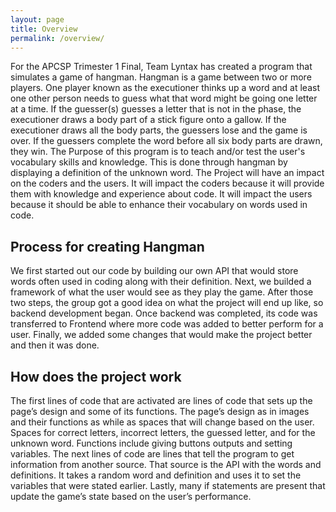 ```yaml
---
layout: page
title: Overview
permalink: /overview/
---
```


For the APCSP Trimester 1 Final, Team Lyntax has created a program that simulates a game of hangman. Hangman is a game between two or more players. One player known as the executioner thinks up a word and at least one other person needs to guess what that word might be going one letter at a time. If the guesser(s) guesses a letter that is not in the phase, the executioner draws a body part of a stick figure onto a gallow. If the executioner draws all the body parts, the guessers lose and the game is over. If the guessers complete the word before all six body parts are drawn, they win. The Purpose of this program is to teach and/or test the user's vocabulary skills and knowledge. This is done through hangman by displaying a definition of the unknown word. The Project will have an impact on the coders and the users. It will impact the coders because it will provide them with knowledge and experience about code. It will impact the users because it should be able to enhance their vocabulary on words used in code.

Process for creating Hangman
---

We first started out our code by building our own API that would store words often used in coding along with their definition. Next, we builded a framework of what the user would see as they play the game. After those two steps, the group got a good idea on what the project will end up like, so backend development began. Once backend was completed, its code was transferred to Frontend where more code was added to better perform for a user. Finally, we added some changes that would make the project better and then it was done.

How does the project work
---

The first lines of code that are activated are lines of code that sets up the page’s design and some of its functions. The page’s design as in images and their functions as while as spaces that will change based on the user. Spaces for correct letters, incorrect letters, the guessed letter, and for the unknown word. Functions include giving buttons outputs and setting variables. The next lines of code are lines that tell the program to get information from another source. That source is the API with the words and definitions. It takes a random word and definition and uses it to set the variables that were stated earlier. Lastly, many if statements are present that update the game’s state based on the user’s performance.
